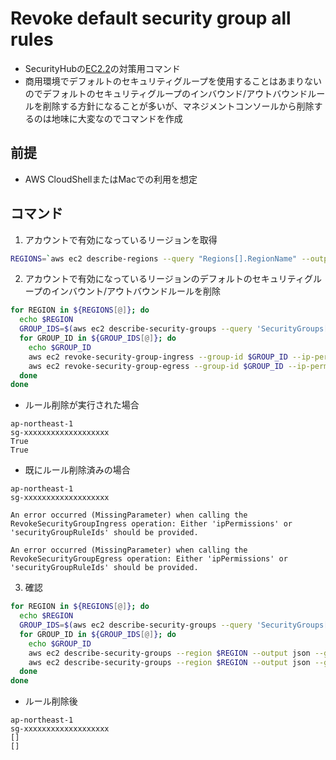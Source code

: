 # Revoke default security group all rules

- SecurityHubの[EC2.2](https://docs.aws.amazon.com/ja_jp/securityhub/latest/userguide/ec2-controls.html#ec2-2)の対策用コマンド
- 商用環境でデフォルトのセキュリティグループを使用することはあまりないのでデフォルトのセキュリティグループのインバウンド/アウトバウンドルールを削除する方針になることが多いが、マネジメントコンソールから削除するのは地味に大変なのでコマンドを作成

## 前提
- AWS CloudShellまたはMacでの利用を想定

## コマンド

1. アカウントで有効になっているリージョンを取得
```bash
REGIONS=`aws ec2 describe-regions --query "Regions[].RegionName" --output text`
```

2. アカウントで有効になっているリージョンのデフォルトのセキュリティグループのインバウント/アウトバウンドルールを削除
```bash
for REGION in ${REGIONS[@]}; do
  echo $REGION
  GROUP_IDS=$(aws ec2 describe-security-groups --query 'SecurityGroups[?GroupName==`default`].GroupId' --region $REGION --output text)
  for GROUP_ID in ${GROUP_IDS[@]}; do
    echo $GROUP_ID
    aws ec2 revoke-security-group-ingress --group-id $GROUP_ID --ip-permissions "`aws ec2 describe-security-groups --region $REGION --output json --group-ids $GROUP_ID --query "SecurityGroups[0].IpPermissions"`" --region $REGION --output text
    aws ec2 revoke-security-group-egress --group-id $GROUP_ID --ip-permissions "`aws ec2 describe-security-groups --region $REGION --output json --group-ids $GROUP_ID --query "SecurityGroups[0].IpPermissionsEgress"`" --region $REGION --output text
  done
done
```

- ルール削除が実行された場合
```
ap-northeast-1
sg-xxxxxxxxxxxxxxxxxxx
True
True
```

- 既にルール削除済みの場合
```
ap-northeast-1
sg-xxxxxxxxxxxxxxxxxxx

An error occurred (MissingParameter) when calling the RevokeSecurityGroupIngress operation: Either 'ipPermissions' or 'securityGroupRuleIds' should be provided.

An error occurred (MissingParameter) when calling the RevokeSecurityGroupEgress operation: Either 'ipPermissions' or 'securityGroupRuleIds' should be provided.
```

3. 確認
```bash
for REGION in ${REGIONS[@]}; do
  echo $REGION
  GROUP_IDS=$(aws ec2 describe-security-groups --query 'SecurityGroups[?GroupName==`default`].GroupId' --region $REGION --output text)
  for GROUP_ID in ${GROUP_IDS[@]}; do
    echo $GROUP_ID
    aws ec2 describe-security-groups --region $REGION --output json --group-ids $GROUP_ID --query "SecurityGroups[0].IpPermissions" --region $REGION
    aws ec2 describe-security-groups --region $REGION --output json --group-ids $GROUP_ID --query "SecurityGroups[0].IpPermissionsEgress" --region $REGION
  done
done
```

- ルール削除後
```
ap-northeast-1
sg-xxxxxxxxxxxxxxxxxxx
[]
[]
```
